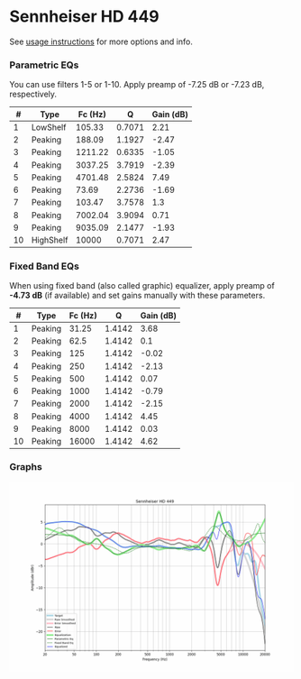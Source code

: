 # Sennheiser HD 449
See [usage instructions](https://github.com/jaakkopasanen/AutoEq#usage) for more options and info.

### Parametric EQs
You can use filters 1-5 or 1-10. Apply preamp of -7.25 dB or -7.23 dB, respectively.

|   # | Type      |   Fc (Hz) |      Q |   Gain (dB) |
|-----|-----------|-----------|--------|-------------|
|   1 | LowShelf  |    105.33 | 0.7071 |        2.21 |
|   2 | Peaking   |    188.09 | 1.1927 |       -2.47 |
|   3 | Peaking   |   1211.22 | 0.6335 |       -1.05 |
|   4 | Peaking   |   3037.25 | 3.7919 |       -2.39 |
|   5 | Peaking   |   4701.48 | 2.5824 |        7.49 |
|   6 | Peaking   |     73.69 | 2.2736 |       -1.69 |
|   7 | Peaking   |    103.47 | 3.7578 |        1.3  |
|   8 | Peaking   |   7002.04 | 3.9094 |        0.71 |
|   9 | Peaking   |   9035.09 | 2.1477 |       -1.93 |
|  10 | HighShelf |  10000    | 0.7071 |        2.47 |

### Fixed Band EQs
When using fixed band (also called graphic) equalizer, apply preamp of **-4.73 dB** (if available) and set gains manually with these parameters.

|   # | Type    |   Fc (Hz) |      Q |   Gain (dB) |
|-----|---------|-----------|--------|-------------|
|   1 | Peaking |     31.25 | 1.4142 |        3.68 |
|   2 | Peaking |     62.5  | 1.4142 |        0.1  |
|   3 | Peaking |    125    | 1.4142 |       -0.02 |
|   4 | Peaking |    250    | 1.4142 |       -2.13 |
|   5 | Peaking |    500    | 1.4142 |        0.07 |
|   6 | Peaking |   1000    | 1.4142 |       -0.79 |
|   7 | Peaking |   2000    | 1.4142 |       -2.15 |
|   8 | Peaking |   4000    | 1.4142 |        4.45 |
|   9 | Peaking |   8000    | 1.4142 |        0.03 |
|  10 | Peaking |  16000    | 1.4142 |        4.62 |

### Graphs
![](./Sennheiser%20HD%20449.png)
